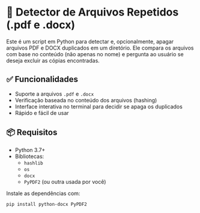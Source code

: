 # 📁 Detector de Arquivos Repetidos (.pdf e .docx)

Este é um script em Python para detectar e, opcionalmente, apagar arquivos PDF e DOCX duplicados em um diretório. Ele compara os arquivos com base no conteúdo (não apenas no nome) e pergunta ao usuário se deseja excluir as cópias encontradas.

## ✅ Funcionalidades

- Suporte a arquivos `.pdf` e `.docx`
- Verificação baseada no conteúdo dos arquivos (hashing)
- Interface interativa no terminal para decidir se apaga os duplicados
- Rápido e fácil de usar

## 📦 Requisitos

- Python 3.7+
- Bibliotecas:
  - `hashlib`
  - `os`
  - `docx`
  - `PyPDF2` (ou outra usada por você)

Instale as dependências com:

```bash
pip install python-docx PyPDF2
